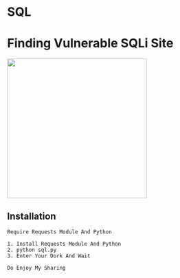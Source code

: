 # SQL
<h1>Finding Vulnerable SQLi Site</h1>
<img src="https://giffiles.alphacoders.com/121/12161.gif" height="325px">

<h2>Installation</h2>

```
Require Requests Module And Python
```

```
1. Install Requests Module And Python
2. python sql.py
3. Enter Your Dork And Wait
```

`Do Enjoy My Sharing `
